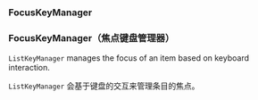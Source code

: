 ### FocusKeyManager

### FocusKeyManager（焦点键盘管理器）

`ListKeyManager` manages the focus of an item based on keyboard interaction.

`ListKeyManager` 会基于键盘的交互来管理条目的焦点。

